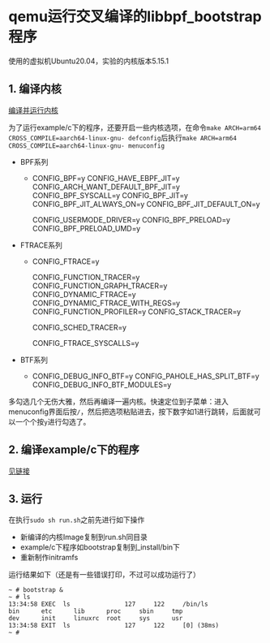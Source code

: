 # qemu运行交叉编译的libbpf_bootstrap程序

使用的虚拟机Ubuntu20.04，实验的内核版本5.15.1

## 1. 编译内核

[编译并运行内核](https://github.com/snrainw/rwk.github.io/blob/main/test.md)

为了运行example/c下的程序，还要开启一些内核选项，在命令`make ARCH=arm64 CROSS_COMPILE=aarch64-linux-gnu- defconfig`后执行`make ARCH=arm64 CROSS_COMPILE=aarch64-linux-gnu- menuconfig` 

* BPF系列

  * CONFIG_BPF=y
    CONFIG_HAVE_EBPF_JIT=y
    CONFIG_ARCH_WANT_DEFAULT_BPF_JIT=y
    CONFIG_BPF_SYSCALL=y
    CONFIG_BPF_JIT=y
    CONFIG_BPF_JIT_ALWAYS_ON=y
    CONFIG_BPF_JIT_DEFAULT_ON=y

    CONFIG_USERMODE_DRIVER=y
    CONFIG_BPF_PRELOAD=y
    CONFIG_BPF_PRELOAD_UMD=y

* FTRACE系列

  * CONFIG_FTRACE=y

    CONFIG_FUNCTION_TRACER=y
    CONFIG_FUNCTION_GRAPH_TRACER=y
    CONFIG_DYNAMIC_FTRACE=y
    CONFIG_DYNAMIC_FTRACE_WITH_REGS=y
    CONFIG_FUNCTION_PROFILER=y
    CONFIG_STACK_TRACER=y

    CONFIG_SCHED_TRACER=y

    CONFIG_FTRACE_SYSCALLS=y

* BTF系列

  * CONFIG_DEBUG_INFO_BTF=y
    CONFIG_PAHOLE_HAS_SPLIT_BTF=y
    CONFIG_DEBUG_INFO_BTF_MODULES=y

多勾选几个无伤大雅，然后再编译一遍内核。快速定位到子菜单：进入menuconfig界面后按`/`，然后把选项粘贴进去，按下数字如1进行跳转，后面就可以一个个按`y`进行勾选了。

## 2. 编译example/c下的程序

[见链接](https://github.com/snrainw/rwk.github.io/blob/main/tmp.md)

## 3. 运行

在执行`sudo sh run.sh`之前先进行如下操作

* 新编译的内核Image复制到run.sh同目录
* example/c下程序如bootstrap复制到_install/bin下
* 重新制作initramfs

运行结果如下（还是有一些错误打印，不过可以成功运行了）

```
~ # bootstrap &
~ # ls
13:34:58 EXEC  ls               127     122     /bin/ls
bin      etc      lib      proc     sbin     tmp
dev      init     linuxrc  root     sys      usr
13:34:58 EXIT  ls               127     122     [0] (38ms)
~ #
```

